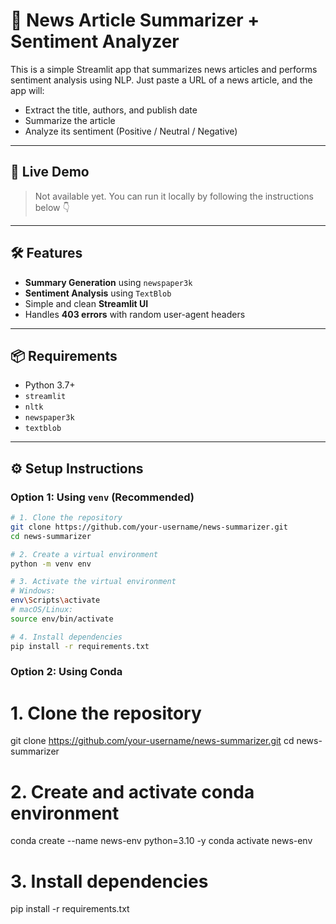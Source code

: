 # 📰 News Article Summarizer + Sentiment Analyzer

This is a simple Streamlit app that summarizes news articles and performs sentiment analysis using NLP. Just paste a URL of a news article, and the app will:
- Extract the title, authors, and publish date  
- Summarize the article  
- Analyze its sentiment (Positive / Neutral / Negative)

---

## 🚀 Live Demo

> Not available yet. You can run it locally by following the instructions below 👇

---

## 🛠️ Features

- **Summary Generation** using `newspaper3k`
- **Sentiment Analysis** using `TextBlob`
- Simple and clean **Streamlit UI**
- Handles **403 errors** with random user-agent headers

---

## 📦 Requirements

- Python 3.7+
- `streamlit`
- `nltk`
- `newspaper3k`
- `textblob`

---

## ⚙️ Setup Instructions

### Option 1: Using `venv` (Recommended)

```bash
# 1. Clone the repository
git clone https://github.com/your-username/news-summarizer.git
cd news-summarizer

# 2. Create a virtual environment
python -m venv env

# 3. Activate the virtual environment
# Windows:
env\Scripts\activate
# macOS/Linux:
source env/bin/activate

# 4. Install dependencies
pip install -r requirements.txt
```

### Option 2: Using Conda 
# 1. Clone the repository
git clone https://github.com/your-username/news-summarizer.git
cd news-summarizer

# 2. Create and activate conda environment
conda create --name news-env python=3.10 -y
conda activate news-env

# 3. Install dependencies
pip install -r requirements.txt

